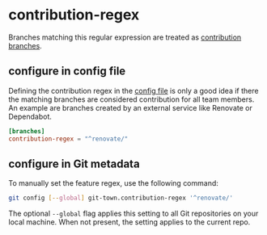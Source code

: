 # contribution-regex

Branches matching this regular expression are treated as
[contribution branches](../branch-types.md#contribution-branches).

## configure in config file

Defining the contribution regex in the [config file](../configuration-file.md)
is only a good idea if there the matching branches are considered contribution
for all team members. An example are branches created by an external service
like Renovate or Dependabot.

```toml
[branches]
contribution-regex = "^renovate/"
```

## configure in Git metadata

To manually set the feature regex, use the following command:

```bash
git config [--global] git-town.contribution-regex '^renovate/'
```

The optional `--global` flag applies this setting to all Git repositories on
your local machine. When not present, the setting applies to the current repo.
